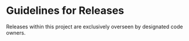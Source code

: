# Guidelines for Releases

Releases within this project are exclusively overseen by designated code owners.
